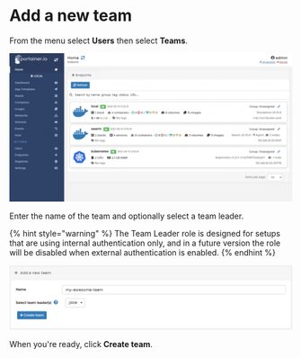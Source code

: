 # Add a new team

From the menu select **Users** then select **Teams**.&#x20;

![](../../../.gitbook/assets/users-teams-create-1.gif)

Enter the name of the team and optionally select a team leader.

{% hint style="warning" %}
The Team Leader role is designed for setups that are using internal authentication only, and in a future version the role will be disabled when external authentication is enabled.
{% endhint %}

![](../../../.gitbook/assets/teams-create-2.png)

When you're ready, click **Create team**.
